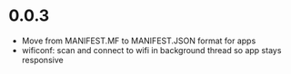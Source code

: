 0.0.3
=====
- Move from MANIFEST.MF to MANIFEST.JSON format for apps
- wificonf: scan and connect to wifi in background thread so app stays responsive

